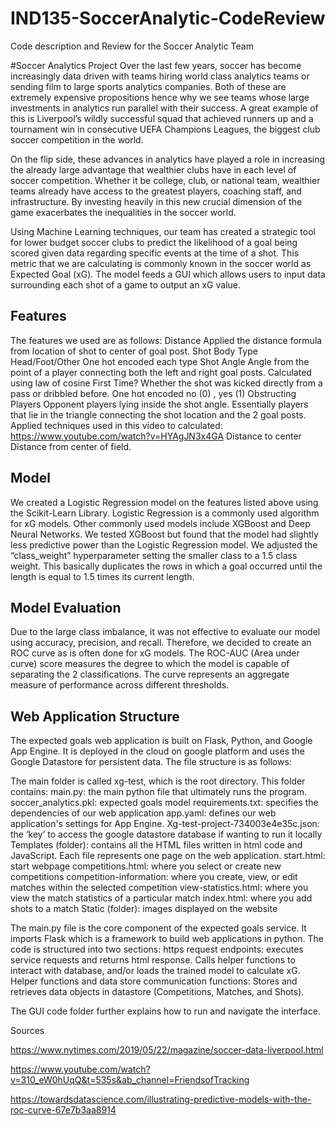 # IND135-SoccerAnalytic-CodeReview
Code description and Review for the Soccer Analytic Team


#Soccer Analytics Project
Over the last few years, soccer has become increasingly data driven with teams hiring world class analytics teams or sending film to large sports analytics companies. Both of these are extremely expensive propositions hence why we see teams whose large investments in analytics run parallel with their success. A great example of this is Liverpool’s wildly successful squad that achieved runners up and a tournament win in consecutive UEFA Champions Leagues, the biggest club soccer competition in the world.
 
On the flip side, these advances in analytics have played a role in increasing the already large advantage that wealthier clubs have in each level of soccer competition. Whether it be college, club, or national team, wealthier teams already have access to the greatest players, coaching staff, and infrastructure. By investing heavily in this new crucial dimension of the game exacerbates the inequalities in the soccer world. 
 
Using Machine Learning techniques, our team has created a strategic tool for lower budget soccer clubs to predict the likelihood of a goal being scored given data regarding specific events at the time of a shot. This metric that we are calculating is commonly known in the soccer world as Expected Goal (xG). The model feeds a GUI which allows users to input data surrounding each shot of a game to output an xG value.
 
## Features
The features we used are as follows:
Distance 
Applied the distance formula from location of shot to center of goal post.
Shot Body Type
Head/Foot/Other
One hot encoded each type
Shot Angle 
Angle from the point of a player connecting both the left and right goal posts. 
Calculated using law of cosine
First Time?
Whether the shot was kicked directly from a pass or dribbled before.
One hot encoded no (0) , yes (1)
Obstructing Players
Opponent players lying inside the shot angle. Essentially players that lie in the triangle connecting the shot location and the 2 goal posts.
Applied techniques used in this video to calculated: https://www.youtube.com/watch?v=HYAgJN3x4GA
Distance to center
Distance from center of field.
 
 
## Model
We created a Logistic Regression model on the features listed above using the Scikit-Learn Library. Logistic Regression is a commonly used algorithm for xG models. Other commonly used models include XGBoost and Deep Neural Networks. We tested XGBoost but found that the model had slightly less predictive power than the Logistic Regression model. We adjusted the “class_weight” hyperparameter setting the smaller class to a 1.5 class weight. This basically duplicates the rows in which a goal occurred until the length is equal to 1.5 times its current length.
## Model Evaluation
Due to the large class imbalance, it was not effective to evaluate our model using accuracy, precision, and recall. Therefore, we decided to create an ROC curve as is often done for xG models. The ROC-AUC (Area under curve) score measures the degree to which the model is capable of separating the 2 classifications. The curve represents an aggregate measure of performance across different thresholds.
 
 
## Web Application Structure

The expected goals web application is built on Flask, Python, and Google App Engine. It is deployed in the cloud on google platform and uses the Google Datastore for persistent data. The file structure is as follows: 

The main folder is called xg-test, which is the root directory. This folder contains:
main.py: the main python file that ultimately runs the program.
soccer_analytics.pkl: expected goals model
requirements.txt: specifies the dependencies of our web application
app.yaml: defines our web application's settings for App Engine.
Xg-test-project-734003e4e35c.json: the ‘key’ to access the google datastore database if wanting to run it locally
Templates (folder): contains all the HTML files written in html code and JavaScript. Each file represents one page on the web application.
start.html: start webpage
competitions.html: where you select or create new competitions
competition-information: where you create, view, or edit matches within the selected competition
view-statistics.html: where you view the match statistics of a particular match
index.html: where you add shots to a match
Static (folder): images displayed on the website

The main.py file is the core component of the expected goals service. It imports Flask which is a framework to build web applications in python. The code is structured into two sections:
https request endpoints: 
executes service requests and returns html response. Calls helper functions to interact with database, and/or loads the trained model to calculate xG. 
Helper functions and data store communication functions: 
Stores and retrieves data objects in datastore (Competitions, Matches, and Shots). 

The GUI code folder further explains how to run and navigate the interface.
 
 
 
 
 
Sources 
 
https://www.nytimes.com/2019/05/22/magazine/soccer-data-liverpool.html
 
https://www.youtube.com/watch?v=310_eW0hUqQ&t=535s&ab_channel=FriendsofTracking
 
https://towardsdatascience.com/illustrating-predictive-models-with-the-roc-curve-67e7b3aa8914
